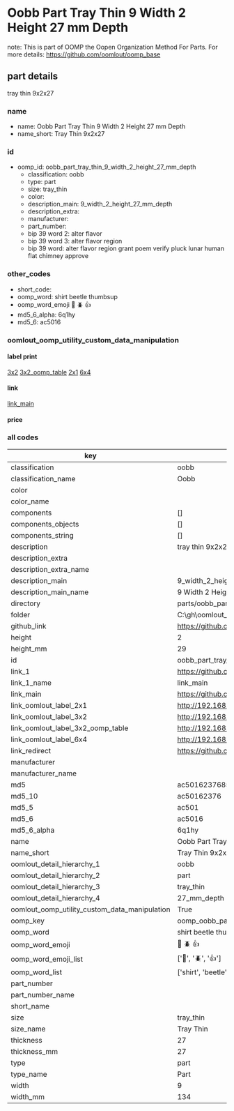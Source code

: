 # Oobb Part Tray Thin 9 Width 2 Height 27 mm Depth  

note: This is part of OOMP the Oopen Organization Method For Parts. For more details: https://github.com/oomlout/oomp_base

##  part details
  



tray thin 9x2x27



### name
* name: Oobb Part Tray Thin 9 Width 2 Height 27 mm Depth
* name_short: Tray Thin 9x2x27 
### id
* oomp_id: oobb_part_tray_thin_9_width_2_height_27_mm_depth
  * classification: oobb
  * type: part
  * size: tray_thin
  * color: 
  * description_main: 9_width_2_height_27_mm_depth
  * description_extra: 
  * manufacturer: 
  * part_number: 
  * bip 39 word 2: alter flavor
  * bip 39 word 3: alter flavor region
  * bip 39 word: alter flavor region grant poem verify pluck lunar human flat chimney approve

### other_codes
* short_code: 
* oomp_word: shirt beetle thumbsup
* oomp_word_emoji :shirt: :beetle: :thumbsup:
* md5_6_alpha: 6q1hy
* md5_6: ac5016






### oomlout_oomp_utility_custom_data_manipulation
#### label print
[3x2](http://192.168.1.245:1112/?label=oomp%206q1hy)
[3x2_oomp_table](http://192.168.1.108:1112/?label=oomp%206q1hy)
[2x1](http://192.168.1.242:1112/?label=oomp%206q1hy)
[6x4](http://192.168.1.55:1112/?label=oomp%206q1hy)    

#### link

[link_main](https://github.com/oomlout/oomlout_oobb_version_4_generated_parts/tree/main/navigation_oomp/oobb/part/tray_thin/9_width_2_height_27_mm_depth/part)                              

#### price







### all codes 
| key | value |  
| --- | --- |  
| classification | oobb |  
| classification_name | Oobb |  
| color |  |  
| color_name |  |  
| components | [] |  
| components_objects | [] |  
| components_string | [] |  
| description | tray thin 9x2x27 |  
| description_extra |  |  
| description_extra_name |  |  
| description_main | 9_width_2_height_27_mm_depth |  
| description_main_name | 9 Width 2 Height 27 mm Depth |  
| directory | parts/oobb_part_tray_thin_9_width_2_height_27_mm_depth |  
| folder | C:\gh\oomlout_oobb_version_4_generated_parts\parts\oobb_part_tray_thin_9_width_2_height_27_mm_depth |  
| github_link | https://github.com/oomlout/oomlout_oomp_part_src/tree/main/parts/oobb_part_tray_thin_9_width_2_height_27_mm_depth |  
| height | 2 |  
| height_mm | 29 |  
| id | oobb_part_tray_thin_9_width_2_height_27_mm_depth |  
| link_1 | https://github.com/oomlout/oomlout_oobb_version_4_generated_parts/tree/main/navigation_oomp/oobb/part/tray_thin/9_width_2_height_27_mm_depth/part |  
| link_1_name | link_main |  
| link_main | https://github.com/oomlout/oomlout_oobb_version_4_generated_parts/tree/main/navigation_oomp/oobb/part/tray_thin/9_width_2_height_27_mm_depth/part |  
| link_oomlout_label_2x1 | http://192.168.1.242:1112/?label=oomp%206q1hy |  
| link_oomlout_label_3x2 | http://192.168.1.245:1112/?label=oomp%206q1hy |  
| link_oomlout_label_3x2_oomp_table | http://192.168.1.108:1112/?label=oomp%206q1hy |  
| link_oomlout_label_6x4 | http://192.168.1.55:1112/?label=oomp%206q1hy |  
| link_redirect | https://github.com/oomlout/oomlout_oobb_version_4_generated_parts/tree/main/parts/oobb_tray_thin_09_02_27 |  
| manufacturer |  |  
| manufacturer_name |  |  
| md5 | ac501623768514d7cad3865b6916283b |  
| md5_10 | ac50162376 |  
| md5_5 | ac501 |  
| md5_6 | ac5016 |  
| md5_6_alpha | 6q1hy |  
| name | Oobb Part Tray Thin 9 Width 2 Height 27 mm Depth |  
| name_short | Tray Thin 9x2x27  |  
| oomlout_detail_hierarchy_1 | oobb |  
| oomlout_detail_hierarchy_2 | part |  
| oomlout_detail_hierarchy_3 | tray_thin |  
| oomlout_detail_hierarchy_4 | 27_mm_depth |  
| oomlout_oomp_utility_custom_data_manipulation | True |  
| oomp_key | oomp_oobb_part_tray_thin_9_width_2_height_27_mm_depth |  
| oomp_word | shirt beetle thumbsup |  
| oomp_word_emoji | :shirt: :beetle: :thumbsup: |  
| oomp_word_emoji_list | [':shirt:', ':beetle:', ':thumbsup:'] |  
| oomp_word_list | ['shirt', 'beetle', 'thumbsup'] |  
| part_number |  |  
| part_number_name |  |  
| short_name |  |  
| size | tray_thin |  
| size_name | Tray Thin |  
| thickness | 27 |  
| thickness_mm | 27 |  
| type | part |  
| type_name | Part |  
| width | 9 |  
| width_mm | 134 |  
